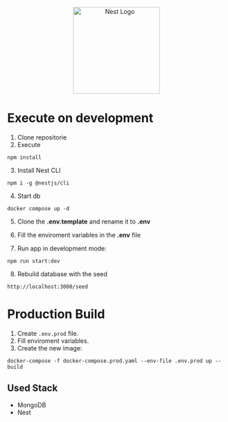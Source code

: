 <p align="center">
  <a href="http://nestjs.com/" target="blank"><img src="https://nestjs.com/img/logo-small.svg" width="200" alt="Nest Logo" /></a>
</p>

# Execute on development

1. Clone repositorie
2. Execute

```
npm install
```

3. Install Nest CLI
```
npm i -g @nestjs/cli
```

4. Start db
```
docker compose up -d
```

5. Clone the __.env.template__ and rename it to __.env__

6. Fill the enviroment variables in the __.env__ file

7. Run app in development mode: 

```
npm run start:dev
```

8. Rebuild database with the seed
```
http://localhost:3000/seed
```

# Production Build

1. Create ```.env.prod``` file.
2. Fill enviroment variables.
3. Create the new image:

```
docker-compose -f docker-compose.prod.yaml --env-file .env.prod up --build
```

## Used Stack
* MongoDB
* Nest